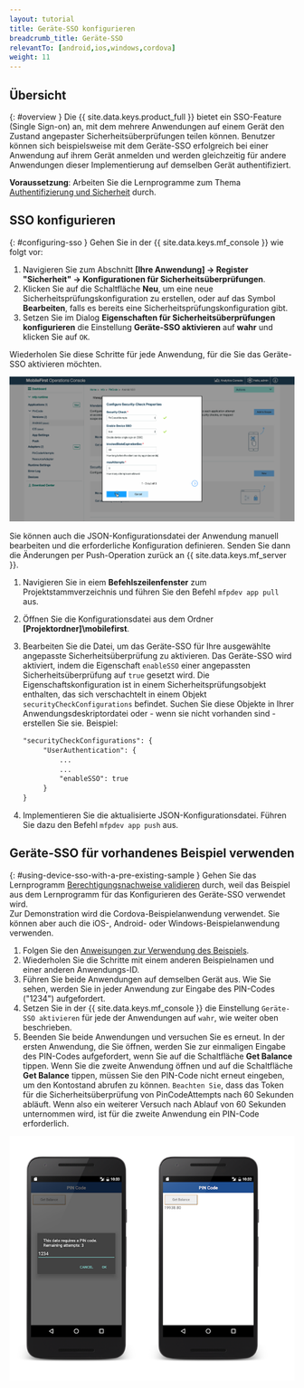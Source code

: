 ```yaml
---
layout: tutorial
title: Geräte-SSO konfigurieren
breadcrumb_title: Geräte-SSO
relevantTo: [android,ios,windows,cordova]
weight: 11
---
```

<!-- NLS_CHARSET=UTF-8 -->
## Übersicht
{: #overview }
Die {{ site.data.keys.product_full }} bietet ein SSO-Feature (Single Sign-on) an,
mit dem mehrere Anwendungen auf einem Gerät den Zustand angepaster Sicherheitsüberprüfungen teilen können. Benutzer können sich beispielsweise mit dem Geräte-SSO erfolgreich bei einer Anwendung auf ihrem Gerät anmelden und werden gleichzeitig für andere Anwendungen dieser Implementierung auf demselben Gerät authentifiziert. 

**Voraussetzung**: Arbeiten Sie die Lernprogramme zum Thema [Authentifizierung und Sicherheit](../) durch. 

## SSO konfigurieren
{: #configuring-sso }
Gehen Sie in der {{ site.data.keys.mf_console }} wie folgt vor:

1. Navigieren Sie zum Abschnitt **[Ihre Anwendung] → Register "Sicherheit" →  Konfigurationen für Sicherheitsüberprüfungen**. 
2. Klicken Sie auf die Schaltfläche **Neu**, um eine neue
Sicherheitsprüfungskonfiguration zu erstellen, oder auf das Symbol
**Bearbeiten**, falls es bereits eine Sicherheitsprüfungskonfiguration gibt. 
3. Setzen Sie im Dialog **Eigenschaften für Sicherheitsüberprüfungen konfigurieren**
die Einstellung **Geräte-SSO aktivieren** auf **wahr** und klicken Sie auf `OK`.

Wiederholen Sie diese Schritte für jede Anwendung, für die Sie das Geräte-SSO aktivieren möchten. 

<img class="gifplayer" alt="Geräte-SSO in der {{ site.data.keys.mf_console }} konfigurieren" src="enable-device-sso.png"/>

Sie können auch die JSON-Konfigurationsdatei der Anwendung manuell bearbeiten und die erforderliche Konfiguration definieren.
Senden Sie dann die Änderungen per Push-Operation zurück an {{ site.data.keys.mf_server }}.

1. Navigieren Sie in eiem **Befehlszeilenfenster** zum Projektstammverzeichnis
und führen Sie den Befehl `mfpdev app pull` aus.
2. Öffnen Sie die Konfigurationsdatei aus dem Ordner **[Projektordner]\mobilefirst**. 
3. Bearbeiten Sie die Datei, um das Geräte-SSO für Ihre ausgewählte angepasste Sicherheitsüberprüfung zu aktivieren.
Das Geräte-SSO wird aktiviert, indem die Eigenschaft `enableSSO` einer angepassten Sicherheitsüberprüfung auf
`true` gesetzt wird. Die Eigenschaftskonfiguration ist in einem Sicherheitsprüfungsobjekt enthalten, das sich verschachtelt in einem
Objekt `securityCheckConfigurations` befindet. Suchen
Sie diese Objekte in Ihrer Anwendungsdeskriptordatei oder - wenn sie nicht vorhanden sind - erstellen Sie sie. Beispiel: 

   ```xml
   "securityCheckConfigurations": {
        "UserAuthentication": {
            ...
            ...
            "enableSSO": true
        }
   }
   ```
   
4. Implementieren Sie die aktualisierte JSON-Konfigurationsdatei. Führen Sie dazu den Befehl `mfpdev app push` aus.

## Geräte-SSO für vorhandenes Beispiel verwenden
{: #using-device-sso-with-a-pre-existing-sample }
Gehen Sie das Lernprogramm [Berechtigungsnachweise validieren](../credentials-validation/) durch, weil das Beispiel aus dem Lernprogramm für das Konfigurieren des Geräte-SSO verwendet wird.   
Zur Demonstration wird die Cordova-Beispielanwendung verwendet. Sie können aber auch die iOS-, Android- oder Windows-Beispielanwendung verwenden. 

1. Folgen Sie den [Anweisungen zur Verwendung des Beispiels](../credentials-validation/javascript/#sample-usage).
2. Wiederholen Sie die Schritte mit einem anderen Beispielnamen und einer anderen Anwendungs-ID. 
3. Führen Sie beide Anwendungen auf demselben Gerät aus. Wie Sie sehen, werden Sie in jeder Anwendung zur Eingabe des PIN-Codes ("1234") aufgefordert.
4. Setzen Sie in der {{ site.data.keys.mf_console }} die Einstellung `Geräte-SSO aktivieren` für jede der Anwendungen auf
`wahr`, wie weiter oben beschrieben. 
5. Beenden Sie beide Anwendungen und versuchen Sie es erneut. In der ersten Anwendung, die Sie öffnen, werden Sie zur einmaligen Eingabe des PIN-Codes aufgefordert, wenn Sie auf die Schaltfläche **Get Balance** tippen. Wenn Sie die zweite Anwendung öffnen und auf die Schaltfläche **Get Balance** tippen, müssen Sie
den PIN-Code nicht erneut eingeben, um den Kontostand abrufen zu können.
`Beachten Sie`, dass das Token für die Sicherheitsüberprüfung von PinCodeAttempts nach 60 Sekunden abläuft. Wenn also ein weiterer Versuch nach Ablauf von 60 Sekunden unternommen wird, ist für die zweite Anwendung ein PIN-Code erforderlich. 

![Cordova-Beispielanwendung mit PIN-Code](pincode-attempts-cordova.png)
